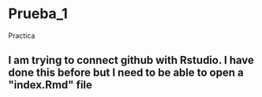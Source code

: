 # Prueba_1
Practica 
## I am trying to connect github with Rstudio. I have done this before but I need to be able to open a "index.Rmd" file

